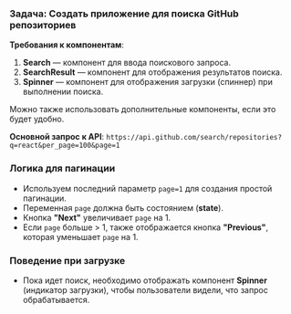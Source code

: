 ### Задача: Создать приложение для поиска GitHub репозиториев

**Требования к компонентам**:
1. **Search** — компонент для ввода поискового запроса.
2. **SearchResult** — компонент для отображения результатов поиска.
3. **Spinner** — компонент для отображения загрузки (спиннер) при выполнении поиска.

Можно также использовать дополнительные компоненты, если это будет удобно.

**Основной запрос к API**:
`https://api.github.com/search/repositories?q=react&per_page=100&page=1`

### Логика для пагинации
- Используем последний параметр `page=1` для создания простой пагинации.
- Переменная `page` должна быть состоянием (**state**).
- Кнопка **"Next"** увеличивает `page` на 1.
- Если `page` больше > 1, также отображается кнопка **"Previous"**, которая уменьшает `page` на 1.

### Поведение при загрузке
- Пока идет поиск, необходимо отображать компонент **Spinner** (индикатор загрузки), чтобы пользователи видели, что запрос обрабатывается.
 